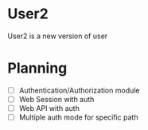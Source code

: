 # User2
User2 is a new version of user

# Planning

* [ ] Authentication/Authorization module
* [ ] Web Session with auth
* [ ] Web API with auth
* [ ] Multiple auth mode for specific path
